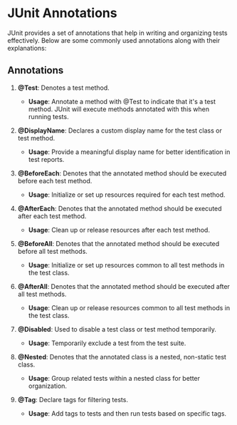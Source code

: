 # JUnit Annotations

JUnit provides a set of annotations that help in writing and organizing tests effectively. Below are some commonly used annotations along with their explanations:

## Annotations

1. **@Test**: Denotes a test method.
    - **Usage**: Annotate a method with @Test to indicate that it's a test method. JUnit will execute methods annotated with this when running tests.

2. **@DisplayName**: Declares a custom display name for the test class or test method.
    - **Usage**: Provide a meaningful display name for better identification in test reports.

3. **@BeforeEach**: Denotes that the annotated method should be executed before each test method.
    - **Usage**: Initialize or set up resources required for each test method.

4. **@AfterEach**: Denotes that the annotated method should be executed after each test method.
    - **Usage**: Clean up or release resources after each test method.

5. **@BeforeAll**: Denotes that the annotated method should be executed before all test methods.
    - **Usage**: Initialize or set up resources common to all test methods in the test class.

6. **@AfterAll**: Denotes that the annotated method should be executed after all test methods.
    - **Usage**: Clean up or release resources common to all test methods in the test class.

7. **@Disabled**: Used to disable a test class or test method temporarily.
    - **Usage**: Temporarily exclude a test from the test suite.

8. **@Nested**: Denotes that the annotated class is a nested, non-static test class.
    - **Usage**: Group related tests within a nested class for better organization.

9. **@Tag**: Declare tags for filtering tests.
    - **Usage**: Add tags to tests and then run tests based on specific tags.
